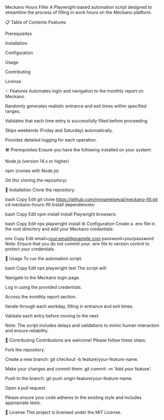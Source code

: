 Meckano Hours Filler
A Playwright-based automation script designed to streamline the process of filling in work hours on the Meckano platform.​

📋 Table of Contents
Features

Prerequisites

Installation

Configuration

Usage

Contributing

License

✨ Features
Automates login and navigation to the monthly report on Meckano.

Randomly generates realistic entrance and exit times within specified ranges.

Validates that each time entry is successfully filled before proceeding.

Skips weekends (Friday and Saturday) automatically.

Provides detailed logging for each operation.​

🛠️ Prerequisites
Ensure you have the following installed on your system:

Node.js (version 14.x or higher)

npm (comes with Node.js)

Git (for cloning the repository)​

🚀 Installation
Clone the repository:

bash
Copy
Edit
git clone https://github.com/mynameiseyal/meckano-fill.git
cd meckano-hours-fill
Install dependencies:

bash
Copy
Edit
npm install
Install Playwright browsers:

bash
Copy
Edit
npx playwright install
⚙️ Configuration
Create a .env file in the root directory and add your Meckano credentials:

env
Copy
Edit
email=your.email@example.com
password=yourpassword
Note: Ensure that you do not commit your .env file to version control to protect your credentials.

🧪 Usage
To run the automation script:

bash
Copy
Edit
npx playwright test
The script will:

Navigate to the Meckano login page.

Log in using the provided credentials.

Access the monthly report section.

Iterate through each workday, filling in entrance and exit times.

Validate each entry before moving to the next.​

Note: The script includes delays and validations to mimic human interaction and ensure reliability.

🤝 Contributing
Contributions are welcome! Please follow these steps:

Fork the repository.

Create a new branch: git checkout -b feature/your-feature-name.

Make your changes and commit them: git commit -m 'Add your feature'.

Push to the branch: git push origin feature/your-feature-name.

Open a pull request.​

Please ensure your code adheres to the existing style and includes appropriate tests.

📄 License
This project is licensed under the MIT License.